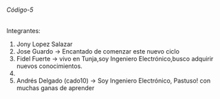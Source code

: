###### Código-5

Integrantes:

1. Jony Lopez Salazar
2. Jose Guardo -> Encantado de comenzar este nuevo ciclo
3. Fidel Fuerte -> vivo en Tunja,soy Ingeniero Electrónico,busco adquirir nuevos conocimientos. 
4.
5. Andrés Delgado (cado10) -> Soy Ingeniero Electrónico, Pastuso! con muchas ganas de aprender
